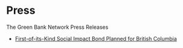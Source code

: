 # Press
The Green Bank Network Press Releases

* [First-of-its-Kind Social Impact Bond Planned for British Columbia](./assets/impactPRv2.doc)
